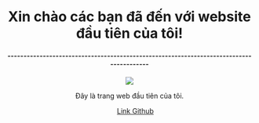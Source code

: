 
<html>
<body>
  <title>MyNguyen</title>
  <style>
  div.a{
  text-align: center;
  }
  </style>

  <div class="a">
               <h1>Xin chào các bạn đã đến với website đầu tiên của tôi! </h1>
               <h4>----------------------------------------------------------------------------------------</h4>
               <img src=“https://i.pinimg.com/originals/88/2a/1d/882a1dd324fb7a2b36c02dcbda16485f.jpg”>  
  </div>
  
  <div class="a">
               <p> Đây là trang web đầu tiên của tôi.</p>
       <ul>
              <a href= " https://github.com/NguyenHoangAiMy " > Link Github </a>
       </ul>
  </div>
  
</body>
</html>
